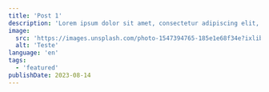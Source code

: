 ```yaml
---
title: 'Post 1'
description: 'Lorem ipsum dolor sit amet, consectetur adipiscing elit, sed do eiusmod tempor'
image:
  src: 'https://images.unsplash.com/photo-1547394765-185e1e68f34e?ixlib=rb-4.0.3&ixid=M3wxMjA3fDB8MHxwaG90by1wYWdlfHx8fGVufDB8fHx8fA%3D%3D&auto=format&fit=crop&w=1470&q=80'
  alt: 'Teste'
language: 'en'
tags:
  - 'featured'
publishDate: 2023-08-14
---
```


